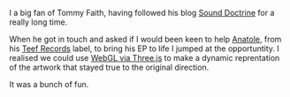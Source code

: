 I a big fan of Tommy Faith, having followed his blog [Sound Doctrine](http://sounddoc.net/) for a really long time.

When he got in touch and asked if I would been keen to help [Anatole](http://anatolemusic.com), from his [Teef Records](http://www.teefrecords.com/) label, to bring his EP to life I jumped at the opportuntity. I realised we could use [WebGL via Three.js](http://threejs.org/) to make a dynamic reprentation of the artwork that stayed true to the original direction.

It was a bunch of fun.